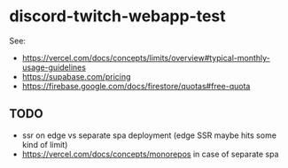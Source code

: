 # discord-twitch-webapp-test


See:

- https://vercel.com/docs/concepts/limits/overview#typical-monthly-usage-guidelines
- https://supabase.com/pricing
- https://firebase.google.com/docs/firestore/quotas#free-quota

## TODO

- ssr on edge vs separate spa deployment (edge SSR maybe hits some kind
  of limit)
- https://vercel.com/docs/concepts/monorepos in case of separate spa
